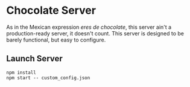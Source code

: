 # Chocolate Server

As in the Mexican expression _eres de chocolate_, this server ain't a production-ready server,
it doesn't count. This server is designed to be barely functional, but easy to configure.

## Launch Server

```
npm install
npm start -- custom_config.json
```
